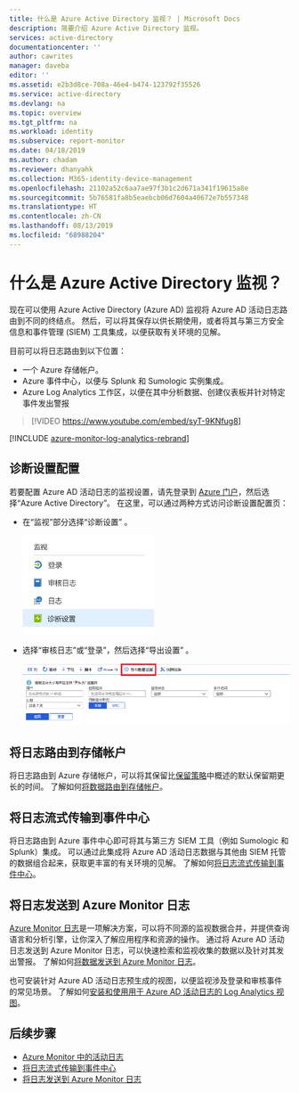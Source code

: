 ```yaml
---
title: 什么是 Azure Active Directory 监视？ | Microsoft Docs
description: 简要介绍 Azure Active Directory 监视。
services: active-directory
documentationcenter: ''
author: cawrites
manager: daveba
editor: ''
ms.assetid: e2b3d8ce-708a-46e4-b474-123792f35526
ms.service: active-directory
ms.devlang: na
ms.topic: overview
ms.tgt_pltfrm: na
ms.workload: identity
ms.subservice: report-monitor
ms.date: 04/18/2019
ms.author: chadam
ms.reviewer: dhanyahk
ms.collection: M365-identity-device-management
ms.openlocfilehash: 21102a52c6aa7ae97f3b1c2d671a341f19615a8e
ms.sourcegitcommit: 5b76581fa8b5eaebcb06d7604a40672e7b557348
ms.translationtype: HT
ms.contentlocale: zh-CN
ms.lasthandoff: 08/13/2019
ms.locfileid: "68988204"
---
```

# <a name="what-is-azure-active-directory-monitoring"></a>什么是 Azure Active Directory 监视？

现在可以使用 Azure Active Directory (Azure AD) 监视将 Azure AD 活动日志路由到不同的终结点。 然后，可以将其保存以供长期使用，或者将其与第三方安全信息和事件管理 (SIEM) 工具集成，以便获取有关环境的见解。

目前可以将日志路由到以下位置：

- 一个 Azure 存储帐户。
- Azure 事件中心，以便与 Splunk 和 Sumologic 实例集成。
- Azure Log Analytics 工作区，以便在其中分析数据、创建仪表板并针对特定事件发出警报

> [!VIDEO https://www.youtube.com/embed/syT-9KNfug8]

[!INCLUDE [azure-monitor-log-analytics-rebrand](../../../includes/azure-monitor-log-analytics-rebrand.md)]

## <a name="diagnostic-settings-configuration"></a>诊断设置配置

若要配置 Azure AD 活动日志的监视设置，请先登录到 [Azure 门户](https://portal.azure.com)，然后选择“Azure Active Directory”。  在这里，可以通过两种方式访问诊断设置配置页：

* 在“监视”部分选择“诊断设置”   。

    ![诊断设置](./media/overview-monitoring/diagnostic-settings.png)
    
* 选择“审核日志”或“登录”，然后选择“导出设置”    。 

    ![导出设置](./media/overview-monitoring/export-settings.png)


## <a name="route-logs-to-storage-account"></a>将日志路由到存储帐户

将日志路由到 Azure 存储帐户，可以将其保留比[保留策略](reference-reports-data-retention.md)中概述的默认保留期更长的时间。 了解如何[将数据路由到存储帐户](quickstart-azure-monitor-route-logs-to-storage-account.md)。

## <a name="stream-logs-to-event-hub"></a>将日志流式传输到事件中心

将日志路由到 Azure 事件中心即可将其与第三方 SIEM 工具（例如 Sumologic 和 Splunk）集成。 可以通过此集成将 Azure AD 活动日志数据与其他由 SIEM 托管的数据组合起来，获取更丰富的有关环境的见解。 了解如何[将日志流式传输到事件中心](tutorial-azure-monitor-stream-logs-to-event-hub.md)。

## <a name="send-logs-to-azure-monitor-logs"></a>将日志发送到 Azure Monitor 日志

[Azure Monitor 日志](https://docs.microsoft.com/azure/log-analytics/log-analytics-overview)是一项解决方案，可以将不同源的监视数据合并，并提供查询语言和分析引擎，让你深入了解应用程序和资源的操作。 通过将 Azure AD 活动日志发送到 Azure Monitor 日志，可以快速检索和监视收集的数据以及针对其发出警报。 了解如何[将数据发送到 Azure Monitor 日志](howto-integrate-activity-logs-with-log-analytics.md)。

也可安装针对 Azure AD 活动日志预生成的视图，以便监视涉及登录和审核事件的常见场景。 了解如何[安装和使用用于 Azure AD 活动日志的 Log Analytics 视图](howto-install-use-log-analytics-views.md)。

## <a name="next-steps"></a>后续步骤

* [Azure Monitor 中的活动日志](concept-activity-logs-azure-monitor.md)
* [将日志流式传输到事件中心](tutorial-azure-monitor-stream-logs-to-event-hub.md)
* [将日志发送到 Azure Monitor 日志](howto-integrate-activity-logs-with-log-analytics.md)